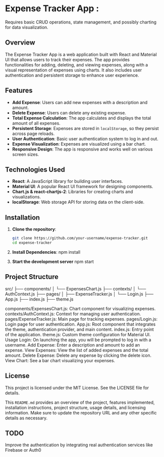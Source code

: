 
# Expense Tracker App : 
Requires basic CRUD operations, state management, and possibly charting for data visualization.

## Overview

The Expense Tracker App is a web application built with React and Material UI that allows users to track their expenses. The app provides functionalities for adding, deleting, and viewing expenses, along with a visual representation of expenses using charts. It also includes user authentication and persistent storage to enhance user experience.

## Features

- **Add Expense**: Users can add new expenses with a description and amount.
- **Delete Expense**: Users can delete any existing expense.
- **Total Expense Calculation**: The app calculates and displays the total amount of all expenses.
- **Persistent Storage**: Expenses are stored in `localStorage`, so they persist across page reloads.
- **User Authentication**: Basic user authentication system to log in and out.
- **Expense Visualization**: Expenses are visualized using a bar chart.
- **Responsive Design**: The app is responsive and works well on various screen sizes.

## Technologies Used

- **React**: A JavaScript library for building user interfaces.
- **Material UI**: A popular React UI framework for designing components.
- **Chart.js & react-chartjs-2**: Libraries for creating charts and visualizations.
- **localStorage**: Web storage API for storing data on the client-side.

## Installation

1. **Clone the repository**:
   ```bash
   git clone https://github.com/your-username/expense-tracker.git
   cd expense-tracker

2. **Install Dependencies**:
    npm install

3. **Start the development server**
    npm start

## Project Structure

src/
├── components/
│   └── ExpensesChart.js
├── contexts/
│   └── AuthContext.js
├── pages/
│   ├── ExpenseTracker.js
│   └── Login.js
├── App.js
├── index.js
├── theme.js


components/ExpensesChart.js: Chart component for visualizing expenses.
contexts/AuthContext.js: Context for managing user authentication.
pages/ExpenseTracker.js: Main page for tracking expenses.
pages/Login.js: Login page for user authentication.
App.js: Root component that integrates the theme, authentication provider, and main content.
index.js: Entry point of the application.
theme.js: Custom theme configuration for Material UI.
Usage
Login: On launching the app, you will be prompted to log in with a username.
Add Expense: Enter a description and amount to add an expense.
View Expenses: View the list of added expenses and the total amount.
Delete Expense: Delete any expense by clicking the delete icon.
View Chart: See a bar chart visualizing your expenses.

## License
This project is licensed under the MIT License. See the LICENSE file for details.


This `README.md` provides an overview of the project, features implemented, installation instructions, project structure, usage details, and licensing information. Make sure to update the repository URL and any other specific details as necessary.


## TODO
Improve the authentication by integrating real authentication services like Firebase or Auth0 